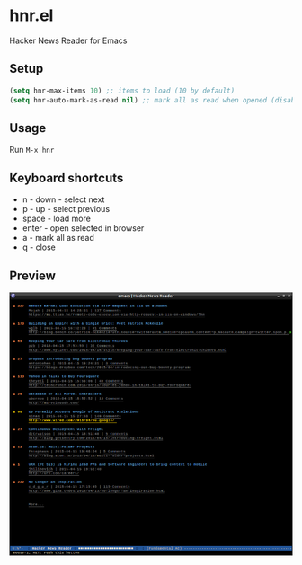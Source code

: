 # hnr.el
Hacker News Reader for Emacs

## Setup
```lisp
(setq hnr-max-items 10) ;; items to load (10 by default)
(setq hnr-auto-mark-as-read nil) ;; mark all as read when opened (disabled by default)
```
## Usage

Run `M-x hnr`

## Keyboard shortcuts
* n - down - select next
* p - up - select previous
* space - load more
* enter - open selected in browser
* a - mark all as read
* q - close

## Preview
![Preview](/sample.png?raw=true "Preview")